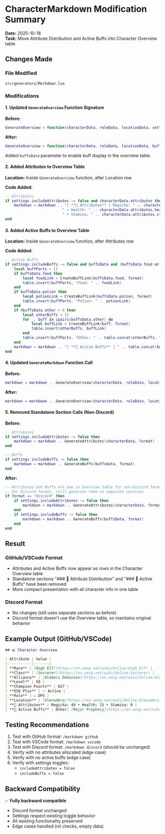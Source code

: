 # CharacterMarkdown Modification Summary

**Date:** 2025-10-18  
**Task:** Move Attribute Distribution and Active Buffs into Character Overview table

## Changes Made

### File Modified
`src/generators/Markdown.lua`

### Modifications

#### 1. Updated `GenerateOverview` Function Signature
**Before:**
```lua
GenerateOverview = function(characterData, roleData, locationData, settings, format)
```

**After:**
```lua
GenerateOverview = function(characterData, roleData, locationData, buffsData, settings, format)
```

Added `buffsData` parameter to enable buff display in the overview table.

#### 2. Added Attributes to Overview Table
**Location:** Inside `GenerateOverview` function, after Location row

**Code Added:**
```lua
-- Attributes
if settings.includeAttributes ~= false and characterData.attributes then
    markdown = markdown .. "| **🎯 Attributes** | Magicka: " .. characterData.attributes.magicka .. 
                          " • Health: " .. characterData.attributes.health ..
                          " • Stamina: " .. characterData.attributes.stamina .. " |\n"
end
```

#### 3. Added Active Buffs to Overview Table
**Location:** Inside `GenerateOverview` function, after Attributes row

**Code Added:**
```lua
-- Active Buffs
if settings.includeBuffs ~= false and buffsData and (buffsData.food or buffsData.potion or #buffsData.other > 0) then
    local buffParts = {}
    if buffsData.food then
        local foodLink = CreateBuffLink(buffsData.food, format)
        table.insert(buffParts, "Food: " .. foodLink)
    end
    if buffsData.potion then
        local potionLink = CreateBuffLink(buffsData.potion, format)
        table.insert(buffParts, "Potion: " .. potionLink)
    end
    if #buffsData.other > 0 then
        local otherBuffs = {}
        for _, buff in ipairs(buffsData.other) do
            local buffLink = CreateBuffLink(buff, format)
            table.insert(otherBuffs, buffLink)
        end
        table.insert(buffParts, "Other: " .. table.concat(otherBuffs, ", "))
    end
    markdown = markdown .. "| **🍖 Active Buffs** | " .. table.concat(buffParts, " • ") .. " |\n"
end
```

#### 4. Updated `GenerateMarkdown` Function Call
**Before:**
```lua
markdown = markdown .. GenerateOverview(characterData, roleData, locationData, settings, format)
```

**After:**
```lua
markdown = markdown .. GenerateOverview(characterData, roleData, locationData, buffsData, settings, format)
```

#### 5. Removed Standalone Section Calls (Non-Discord)
**Before:**
```lua
-- Attributes
if settings.includeAttributes ~= false then
    markdown = markdown .. GenerateAttributes(characterData, format)
end

-- Buffs
if settings.includeBuffs ~= false then
    markdown = markdown .. GenerateBuffs(buffsData, format)
end
```

**After:**
```lua
-- Attributes and Buffs are now in Overview table for non-Discord formats
-- For Discord format, still generate them as separate sections
if format == "discord" then
    if settings.includeAttributes ~= false then
        markdown = markdown .. GenerateAttributes(characterData, format)
    end
    if settings.includeBuffs ~= false then
        markdown = markdown .. GenerateBuffs(buffsData, format)
    end
end
```

## Result

### GitHub/VSCode Format
- Attributes and Active Buffs now appear as rows in the Character Overview table
- Standalone sections "### 🎯 Attribute Distribution" and "### 🍖 Active Buffs" have been removed
- More compact presentation with all character info in one table

### Discord Format
- No changes (still uses separate sections as before)
- Discord format doesn't use the Overview table, so maintains original behavior

## Example Output (GitHub/VSCode)

```markdown
## 📊 Character Overview

| Attribute | Value |
|:----------|:------|
| **Race** | [High Elf](https://en.uesp.net/wiki/Online:High_Elf) |
| **Class** | [Sorcerer](https://en.uesp.net/wiki/Online:Sorcerer) |
| **Alliance** | [Aldmeri Dominion](https://en.uesp.net/wiki/Online:Aldmeri_Dominion) |
| **Level** | 50 |
| **Champion Points** | 627 |
| **ESO Plus** | ✅ Active |
| **Role** | ⚔️ DPS |
| **Location** | [Glenumbra](https://en.uesp.net/wiki/Online:Glenumbra) |
| **🎯 Attributes** | Magicka: 49 • Health: 15 • Stamina: 0 |
| **🍖 Active Buffs** | Other: [Major Prophecy](https://en.uesp.net/wiki/Online:Major_Prophecy), [Major Savagery](https://en.uesp.net/wiki/Online:Major_Savagery) |
```

## Testing Recommendations

1. Test with GitHub format: `/markdown github`
2. Test with VSCode format: `/markdown vscode`
3. Test with Discord format: `/markdown discord` (should be unchanged)
4. Verify with no attributes allocated (edge case)
5. Verify with no active buffs (edge case)
6. Verify with settings toggles:
   - `includeAttributes = false`
   - `includeBuffs = false`

## Backward Compatibility

✅ **Fully backward compatible**
- Discord format unchanged
- Settings respect existing toggle behavior
- All existing functionality preserved
- Edge cases handled (nil checks, empty data)

